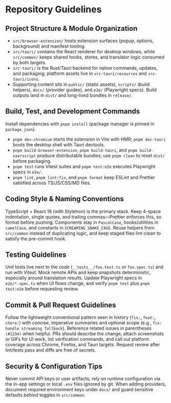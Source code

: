 # Repository Guidelines

## Project Structure & Module Organization
- `src/browser-extension/` hosts extension surfaces (popup, options, background) and manifest tooling.
- `src/tauri/` contains the React renderer for desktop windows, while `src/common/` keeps shared hooks, stores, and translator logic consumed by both targets.
- `src-tauri/` is the Rust/Tauri backend for native commands, updates, and packaging; platform assets live in `src-tauri/resources` and `src-tauri/icons`.
- Supporting content sits in `public/` (static assets), `scripts/` (build helpers), `docs/` (provider guides), and `e2e/` (Playwright specs). Build outputs land in `dist/` and long-lived bundles in `release/`.

## Build, Test, and Development Commands
Install dependencies with `pnpm install` (package manager is pinned in `package.json`).
- `pnpm dev-chromium` starts the extension in Vite with HMR; `pnpm dev-tauri` boots the desktop shell with Tauri devtools.
- `pnpm build-browser-extension`, `pnpm build-tauri`, and `pnpm build-userscript` produce distributable bundles; use `pnpm clean` to reset `dist/` before packaging.
- `pnpm test` runs Vitest suites and `pnpm test:e2e` executes Playwright specs in `e2e/`.
- `pnpm lint`, `pnpm lint:fix`, and `pnpm format` keep ESLint and Prettier satisfied across TS/JS/CSS/MD files.

## Coding Style & Naming Conventions
TypeScript + React 18 (with Styletron) is the primary stack. Keep 4-space indentation, single quotes, and trailing commas—Prettier enforces this, so format before pushing. Components stay in `PascalCase`, hooks/utilities in `camelCase`, and constants in `SCREAMING_SNAKE_CASE`. Reuse helpers from `src/common` instead of duplicating logic, and keep staged files lint-clean to satisfy the pre-commit hook.

## Testing Guidelines
Unit tests live next to the code (`__tests__/foo.test.ts` or `foo.spec.ts`) and run with Vitest. Mock remote APIs and keep snapshots deterministic, especially around translation results. Update Playwright specs in `e2e/*.spec.ts` when UI flows change, and verify `pnpm test` plus `pnpm test:e2e` before requesting review.

## Commit & Pull Request Guidelines
Follow the lightweight conventional pattern seen in history (`fix:`, `feat:`, `chore:`) with concise, imperative summaries and optional scope (e.g., `fix: handle streaming fallback`). Reference related issues in parentheses `(#1234)` when helpful. PRs should describe the change, attach screenshots or GIFs for UI work, list verification commands, and call out platform coverage across Chrome, Firefox, and Tauri targets. Request review after lint/tests pass and diffs are free of secrets.

## Security & Configuration Tips
Never commit API keys or user artifacts; rely on runtime configuration via the in-app settings or local `.env` files ignored by git. When adding providers, document required environment keys under `docs/` and guard sensitive defaults behind toggles in `src/common`.
